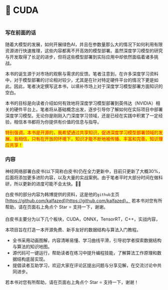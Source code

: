 # 🤠 CUDA

<div align="center">

<img src="https://readme-typing-svg.demolab.com/?font=Reenie+Beanie&#x26;size=36&#x26;pause=3000&#x26;color=F7116E&#x26;background=FFFFFFFB&#x26;center=true&#x26;vCenter=true&#x26;random=false&#x26;width=435&#x26;lines=No+performce%2C+No+algorithms!" alt="">

</div>

### 写在前面的话

随着大模型的发展，如何开展绿色AI，并且在参数量那么大的情况下如何利用有限资源进行快速推理，这些内容都离不开高效的模型部署。虽然深度学习模型的研究与开发取得了长足的进步，但将这些模型部署到实际应用中却依然面临着诸多挑战。

本书的诞生源于对市场的观察与需求的反馈。笔者注意到，在许多深度学习资料中，对于模型部署的讨论相对较少，尤其是在针对特定硬件平台的情况下更是如此。因此，笔者决定撰写这本书，以填补市场上对于深度学习模型部署方面知识的空白。

本书的目标是向读者介绍如何有效地将深度学习模型部署到英伟达（NVIDIA）相关的硬件平台上。笔者将从基础概念出发，逐步引导你了解如何在实际项目中部署深度学习模型。无论你是刚刚入门深度学习领域，还是已经在实践中积累了一定经验，相信本书都将为你提供有价值的信息与指导。

<mark style="color:red;">特别强调，本书是开源的，我希望通过共享知识，促进深度学习模型部署领域的发展。我相信，只有在开放的环境下，知识才能不断地被传播、丰富和完善。知识理应共享！</mark>

### 内容

神经网络部署白皮书(以下简称白皮书)仍在全力更新中，目前只更新了大概30%，后面将添加更多进阶内容，以及大量的实战案例。由于笔者平时大部分时间在做科研，所以更新的进度可能不会太快。😶‍🌫️

白皮书的部分内容为韩博提供的资料，这是他的`github`主页[https://github.com/kalfazed](https://github.com/kalfazed)， 若本书对您有所帮助，请在页面右上角点个 Star ⭐ 支持一下，谢谢。

白皮书主要分为以下几个板块，CUDA，ONNX，TensorRT，C++，实战内容，

本项目旨在打造一本开源免费、新手友好的数据结构与算法入门教程。

* 全书采用动画图解，内容清晰易懂、学习曲线平滑，引导初学者探索数据结构与算法的知识地图。
* 源代码可一键运行，帮助读者在练习中提升编程技能，了解算法工作原理和数据结构底层实现。
* 提倡读者互助学习，欢迎大家在评论区提出问题与分享见解，在交流讨论中共同进步。

若本书对您有所帮助，请在页面右上角点个 Star ⭐ 支持一下，谢谢！
